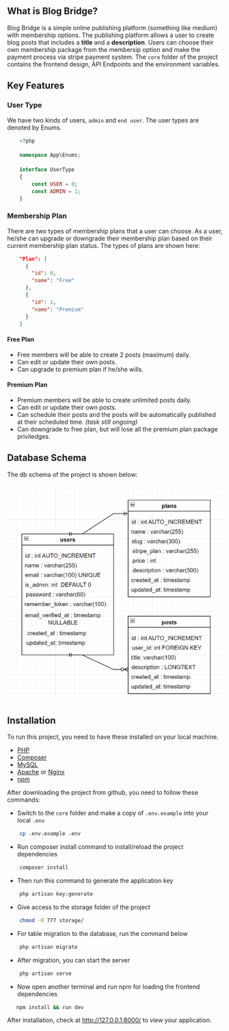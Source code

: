 ## What is Blog Bridge?

Blog Bridge is a simple online publishing platform (something like medium) with membership options. The publishing platform allows a user to create blog posts that includes a <b>title</b> and a <b>description</b>. Users can choose their own membership package from the membersip option and make the payment process via stripe payment system. The `core` folder of the project contains the frontend design, API Endpoints and the environment variables.

## Key Features

### User Type

We have two kinds of users, `admin` and `end user`. The user types are denoted by Enums.

```php
    <?php

    namespace App\Enums;

    interface UserType
    {
        const USER = 0;
        const ADMIN = 1;
    }
```
### Membership Plan

There are two types of membership plans that a user can choose. As a user, he/she can upgrade or downgrade their membership plan based on their current membership plan status. The types of plans are shown here:

```json
    "Plan": [
      {
        "id": 0,
        "name": "Free"
      },
      {
        "id": 1,
        "name": "Premium"
      }
    ]
```

#### Free Plan

* Free members will be able to create 2 posts (maximum) daily.
* Can edit or update their own posts.
* Can upgrade to premium plan if he/she wills.

#### Premium Plan

* Premium members will be able to create unlimited posts daily.
* Can edit or update their own posts.
* Can schedule their posts and the posts will be automatically published at their scheduled time. <i>(task still ongoing)</i>
* Can downgrade to free plan, but will lose all the premium plan package priviledges.

## Database Schema

The db schema of the project is shown below:

 <p align="center">
   <img src="./images/db-schema.PNG">
</p>

## Installation

To run this project, you need to have these installed on your local machine.

* [PHP](https://www.php.net/downloads.php)
* [Composer](https://getcomposer.org/)
* [MySQL](https://www.mysql.com/downloads/)
* [Apache](https://httpd.apache.org/download.cgi) or [Nginx](http://nginx.org/en/download.html)
* [npm](https://www.npmjs.com/package/download)

After downloading the project from github, you need to follow these commands:

* Switch to the `core` folder and make a copy of `.env.example` into your local `.env`

```sh
    cp .env.example .env
```
* Run composer install command to install/reload the project dependencies

```sh
    composer install
```
* Then run this command to generate the application key

```sh
    php artisan key:generate
```
* Give access to the storage folder of the project

```sh
    chmod -R 777 storage/
```
* For table migration to the database, run the command below

```sh
    php artisan migrate
```
* After migration, you can start the server

```sh
    php artisan serve
```
* Now open another terminal and run npm for loading the frontend dependencies

```sh
   npm install && run dev
```

After installation, check at http://127.0.0.1:8000/ to view your application.
